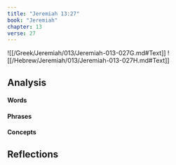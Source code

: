 ```yaml
---
title: "Jeremiah 13:27"
book: "Jeremiah"
chapter: 13
verse: 27
---
```

![[/Greek/Jeremiah/013/Jeremiah-013-027G.md#Text]]
![[/Hebrew/Jeremiah/013/Jeremiah-013-027H.md#Text]]

## Analysis

#### Words

#### Phrases

#### Concepts

## Reflections
